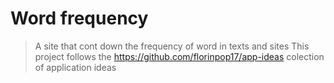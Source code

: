 # Word frequency
> A site that cont down the frequency of word in texts and sites
> This project follows the https://github.com/florinpop17/app-ideas colection of application ideas
